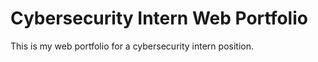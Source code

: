 # Cybersecurity Intern Web Portfolio 

This is my web portfolio for a cybersecurity intern position.